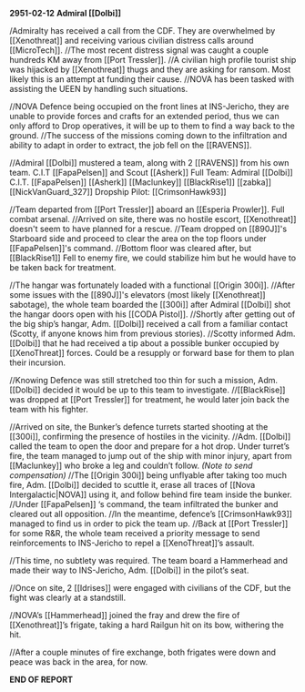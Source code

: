 **2951-02-12**
**Admiral [[Dolbi]]**

/Admiralty has received a call from the CDF. They are overwhelmed by [[Xenothreat]] and receiving various civilian distress calls around [[MicroTech]]. 
//The most recent distress signal was caught a couple hundreds KM away from [[Port Tressler]]. 
//A civilian high profile tourist ship was hijacked by [[Xenothreat]] thugs and they are asking for ransom. Most likely this is an attempt at funding their cause. 
//NOVA has been tasked with assisting the UEEN by handling such situations.

//NOVA Defence being occupied on the front lines at INS-Jericho, they are unable to provide forces and crafts for an extended period, thus we can only afford to Drop operatives, it will be up to them to find a way back to the ground.
//The success of the missions coming down to the infiltration and ability to adapt in order to extract, the job fell on the [[RAVENS]].

//Admiral [[Dolbi]] mustered a team, along with 2 [[RAVENS]] from his own team. C.I.T [[FapaPelsen]] and Scout [[Asherk]]
Full Team: Admiral [[Dolbi]] C.I.T. [[FapaPelsen]] [[Asherk]] [[Maclunkey]] [[BlackRise1]] [[zabka]] [[NickVanGuard_327]]
Dropship Pilot: [[CrimsonHawk93]]

//Team departed from [[Port Tressler]] aboard an [[Esperia Prowler]]. Full combat arsenal. 
//Arrived on site, there was no hostile escort, [[Xenothreat]] doesn't seem to have planned for a rescue. 
//Team dropped on [[890J]]'s Starboard side and proceed to clear the area on the top floors under [[FapaPelsen]]'s command. 
//Bottom floor was cleared after, but [[BlackRise1]] Fell to enemy fire, we could stabilize him but he would have to be taken back for treatment.

//The hangar was fortunately loaded with a functional [[Origin 300i]]. 
//After some issues with the [[890J]]'s elevators (most likely [[Xenothreat]] sabotage), the whole team boarded the [[300i]] after Admiral [[Dolbi]] shot the hangar doors open with his [[CODA Pistol]].
//Shortly after getting out of the big ship’s hangar, Adm. [[Dolbi]] received a call from a familiar contact (Scotty, if anyone knows him from previous stories). 
//Scotty informed Adm. [[Dolbi]] that he had received a tip about a possible bunker occupied by [[XenoThreat]] forces. Could be a resupply or forward base for them to plan their incursion.

//Knowing Defence was still stretched too thin for such a mission, Adm. [[Dolbi]] decided it would be up to this team to investigate. 
//[[BlackRise]] was dropped at [[Port Tressler]] for treatment, he would later join back the team with his fighter.

//Arrived on site, the Bunker’s defence turrets started shooting at the [[300i]], confirming the presence of hostiles in the vicinity. 
//Adm. [[Dolbi]] called the team to open the door and prepare for a hot drop. Under turret’s fire, the team managed to jump out of the ship with minor injury, apart from [[Maclunkey]] who broke a leg and couldn’t follow. _(Note to send compensation)_ 
//The [[Origin 300i]] being unflyable after taking too much fire, Adm. [[Dolbi]] decided to scuttle it, erase all traces of [[Nova Intergalactic|NOVA]] using it, and follow behind fire team inside the bunker. 
//Under [[FapaPelsen]] ‘s command, the team infiltrated the bunker and cleared out all opposition. //In the meantime, defence’s [[CrimsonHawk93]] managed to find us in order to pick the team up.
//Back at [[Port Tressler]] for some R&R, the whole team received a priority message to send reinforcements to INS-Jericho to repel a [[XenoThreat]]’s assault.

//This time, no subtlety was required. The team board a Hammerhead and made their way to INS-Jericho, Adm. [[Dolbi]] in the pilot’s seat.

//Once on site, 2 [[Idrises]] were engaged with civilians of the CDF, but the fight was clearly at a standstill.

//NOVA’s [[Hammerhead]] joined the fray and drew the fire of [[Xenothreat]]’s frigate, taking a hard Railgun hit on its bow, withering the hit.

//After a couple minutes of fire exchange, both frigates were down and peace was back in the area, for now.

**END OF REPORT**